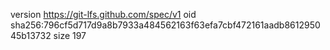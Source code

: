 version https://git-lfs.github.com/spec/v1
oid sha256:796cf5d717d9a8b7933a484562163f63efa7cbf472161aadb861295045b13732
size 197
